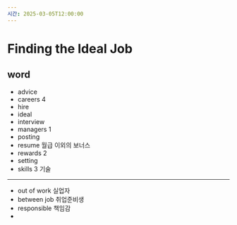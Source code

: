 ```yaml
---
시간: 2025-03-05T12:00:00
---
```

# Finding the Ideal Job
## word 

 - advice
 - careers 4
 - hire 
 - ideal 
 - interview
 - managers 1
 - posting
 - resume
   월급 이외의 보너스
 - rewards 2 
 - setting
 - skills 3 
   기술 
---
 - out of work
   실업자
 - between job
   취업준비생
 - responsible
   책임감 
 - 

